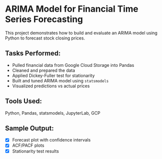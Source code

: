 # ARIMA Model for Financial Time Series Forecasting

This project demonstrates how to build and evaluate an ARIMA model using Python to forecast stock closing prices.

## Tasks Performed:
- Pulled financial data from Google Cloud Storage into Pandas
- Cleaned and prepared the data
- Applied Dickey-Fuller test for stationarity
- Built and tuned ARIMA model using `statsmodels`
- Visualized predictions vs actual prices

## Tools Used:
Python, Pandas, statsmodels, JupyterLab, GCP

## Sample Output:
- [x] Forecast plot with confidence intervals
- [x] ACF/PACF plots
- [x] Stationarity test results
